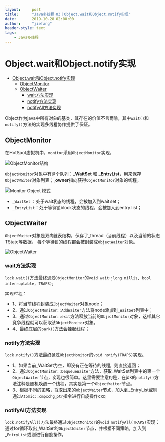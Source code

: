 ```yaml
---
layout:     post
title:      "Java多线程-03丨Object.wait和Object.notify实现"
date:       2019-10-28 02:00:00
author:     "jiefang"
header-style: text
tags:
    - Java多线程
---
```

# Object.wait和Object.notify实现

* [Object.wait和Object.notify实现](#objectwait和objectnotify实现)
	* [ObjectMonitor](#objectmonitor)
	* [ObjectWaiter](#objectwaiter)
		* [wait方法实现](#wait方法实现)
		* [notify方法实现](#notify方法实现)
		* [notifyAll方法实现](#notifyall方法实现)

Object作为java中所有对象的基类，其存在的价值不言而喻，其中`wait()`和`notify()`方法的实现多线程协作提供了保证。
## ObjectMonitor
在HotSpot虚拟机中，`monitor`采用`ObjectMonitor`实现。

![ObjectMonitor结构](https://i.loli.net/2019/10/25/eGuv2bYpqSfX5yn.png)

`ObjectMonitor`对象中有两个队列：**_WaitSet** 和 **_EntryList**，用来保存`ObjectWaiter`对象列表；**_owner**指向获得`ObjectMonitor`对象的线程。

![Monitor Object 模式](https://s2.ax1x.com/2019/10/25/Kd1UFf.png)

- `_WaitSet` ：处于wait状态的线程，会被加入到wait set；
- `_EntryList`：处于等待锁block状态的线程，会被加入到entry list；

## ObjectWaiter
`ObjectWaiter`对象是双向链表结构，保存了_thread（当前线程）以及当前的状态TState等数据， 每个等待锁的线程都会被封装成`ObjectWaiter`对象。

![ObjectWaiter](https://s2.ax1x.com/2019/10/25/Kd1jpD.png)

### wait方法实现
`lock.wait()`方法最终通过`ObjectMonitor`的`void wait(jlong millis, bool interruptable, TRAPS)`;

实现过程：
- 1、将当前线程封装成`ObjectWaiter`对象node；
- 2、通过`ObjectMonitor::AddWaiter`方法将node添加到`_WaitSet`列表中；
- 3、通过`ObjectMonitor::exit`方法释放当前的`ObjectMonitor`对象，这样其它竞争线程就可以获取该`ObjectMonitor`对象。
- 4、最终底层的`park()`方法会挂起线程；

### notify方法实现
`lock.notify()`方法最终通过`ObjectMonitor`的`void notify(TRAPS)`实现。

- 1、如果当前_WaitSet为空，即没有正在等待的线程，则直接返回；
- 2、通过`ObjectMonitor::DequeueWaiter`方法，获取_WaitSet列表中的第一个`ObjectWaiter`节点，实现也很简单。这里需要注意的是，在jdk的`notify()`方法注释是随机唤醒一个线程，其实是第一个`ObjectWaiter`节点。
- 3、根据不同的策略，将取出来的`ObjectWaiter`节点，加入到_EntryList或则通过`Atomic::cmpxchg_ptr`指令进行自旋操作cxq

### notifyAll方法实现
`lock.notifyAll()`方法最终通过`ObjectMonitor`的`void notifyAll(TRAPS)`实现：
通过for循环取出_WaitSet的`ObjectWaiter`节点，并根据不同策略，加入到_`EntryList`或则进行自旋操作。